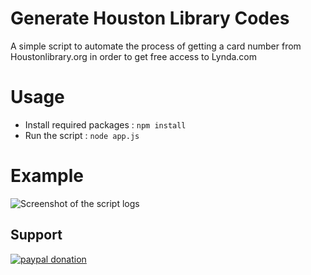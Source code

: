 # Generate Houston Library Codes
A simple script to automate the process of getting a card number from Houstonlibrary.org in order to get free access to Lynda.com

# Usage

 - Install required packages : `npm install`
- Run the script : `node app.js`

# Example

![Screenshot of the script logs](https://i.imgur.com/WIPEJdu.png)

## Support
[![paypal donation](https://icon-library.net/images/paypal-donate-icon/paypal-donate-icon-15.jpg)](https://bit.ly/2YkUSds)

